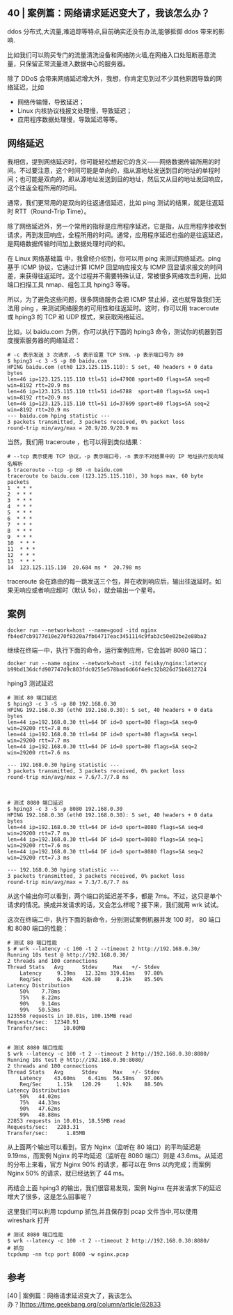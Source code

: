 40 | 案例篇：网络请求延迟变大了，我该怎么办？
---

ddos 分布式,大流量,难追踪等特点,目前确实还没有办法,能够抵御 ddos 带来的影响.

比如我们可以购买专门的流量清洗设备和网络防火墙,在网络入口处阻断恶意流量，只保留正常流量进入数据中心的服务器。

除了 DDoS 会带来网络延迟增大外，我想，你肯定见到过不少其他原因导致的网络延迟，比如

- 网络传输慢，导致延迟；
- Linux 内核协议栈报文处理慢，导致延迟；
- 应用程序数据处理慢，导致延迟等等。


网络延迟
---

我相信，提到网络延迟时，你可能轻松想起它的含义——网络数据传输所用的时间。不过要注意，这个时间可能是单向的，指从源地址发送到目的地址的单程时间；也可能是双向的，即从源地址发送到目的地址，然后又从目的地址发回响应，这个往返全程所用的时间。

通常，我们更常用的是双向的往返通信延迟，比如 ping 测试的结果，就是往返延时 RTT（Round-Trip Time）。

除了网络延迟外，另一个常用的指标是应用程序延迟，它是指，从应用程序接收到请求，再到发回响应，全程所用的时间。通常，应用程序延迟也指的是往返延迟，是网络数据传输时间加上数据处理时间的和。

在 Linux 网络基础篇 中，我曾经介绍到，你可以用 ping 来测试网络延迟。ping 基于 ICMP 协议，它通过计算 ICMP 回显响应报文与 ICMP 回显请求报文的时间差，来获得往返延时。这个过程并不需要特殊认证，常被很多网络攻击利用，比如端口扫描工具 nmap、组包工具 hping3 等等。

所以，为了避免这些问题，很多网络服务会把 ICMP 禁止掉，这也就导致我们无法用 ping ，来测试网络服务的可用性和往返延时。这时，你可以用 traceroute 或 hping3 的 TCP 和 UDP 模式，来获取网络延迟。

比如，以 baidu.com 为例，你可以执行下面的 hping3 命令，测试你的机器到百度搜索服务器的网络延迟：


    # -c 表示发送 3 次请求，-S 表示设置 TCP SYN，-p 表示端口号为 80
    $ hping3 -c 3 -S -p 80 baidu.com
    HPING baidu.com (eth0 123.125.115.110): S set, 40 headers + 0 data bytes
    len=46 ip=123.125.115.110 ttl=51 id=47908 sport=80 flags=SA seq=0 win=8192 rtt=20.9 ms
    len=46 ip=123.125.115.110 ttl=51 id=6788  sport=80 flags=SA seq=1 win=8192 rtt=20.9 ms
    len=46 ip=123.125.115.110 ttl=51 id=37699 sport=80 flags=SA seq=2 win=8192 rtt=20.9 ms
    --- baidu.com hping statistic ---
    3 packets transmitted, 3 packets received, 0% packet loss
    round-trip min/avg/max = 20.9/20.9/20.9 ms

当然，我们用 traceroute ，也可以得到类似结果：

    # --tcp 表示使用 TCP 协议，-p 表示端口号，-n 表示不对结果中的 IP 地址执行反向域名解析
    $ traceroute --tcp -p 80 -n baidu.com
    traceroute to baidu.com (123.125.115.110), 30 hops max, 60 byte packets
    1  * * *
    2  * * *
    3  * * *
    4  * * *
    5  * * *
    6  * * *
    7  * * *
    8  * * *
    9  * * *
    10  * * *
    11  * * *
    12  * * *
    13  * * *
    14  123.125.115.110  20.684 ms *  20.798 ms

traceroute 会在路由的每一跳发送三个包，并在收到响应后，输出往返延时。如果无响应或者响应超时（默认 5s），就会输出一个星号。

案例
---


    docker run --network=host --name=good -itd nginx
    fb4ed7cb9177d10e270f8320a7fb64717eac3451114c9fab3c50e02be2e88ba2

继续在终端一中，执行下面的命令，运行案例应用，它会监听 8080 端口：

    docker run --name nginx --network=host -itd feisky/nginx:latency
    b99bd136dcfd907747d9c803fdc0255e578bad6d66f4e9c32b826d75b6812724

hping3 测试延迟

    # 测试 80 端口延迟
    $ hping3 -c 3 -S -p 80 192.168.0.30
    HPING 192.168.0.30 (eth0 192.168.0.30): S set, 40 headers + 0 data bytes
    len=44 ip=192.168.0.30 ttl=64 DF id=0 sport=80 flags=SA seq=0 win=29200 rtt=7.8 ms
    len=44 ip=192.168.0.30 ttl=64 DF id=0 sport=80 flags=SA seq=1 win=29200 rtt=7.7 ms
    len=44 ip=192.168.0.30 ttl=64 DF id=0 sport=80 flags=SA seq=2 win=29200 rtt=7.6 ms

    --- 192.168.0.30 hping statistic ---
    3 packets transmitted, 3 packets received, 0% packet loss
    round-trip min/avg/max = 7.6/7.7/7.8 ms



    # 测试 8080 端口延迟
    $ hping3 -c 3 -S -p 8080 192.168.0.30
    HPING 192.168.0.30 (eth0 192.168.0.30): S set, 40 headers + 0 data bytes
    len=44 ip=192.168.0.30 ttl=64 DF id=0 sport=8080 flags=SA seq=0 win=29200 rtt=7.7 ms
    len=44 ip=192.168.0.30 ttl=64 DF id=0 sport=8080 flags=SA seq=1 win=29200 rtt=7.6 ms
    len=44 ip=192.168.0.30 ttl=64 DF id=0 sport=8080 flags=SA seq=2 win=29200 rtt=7.3 ms

    --- 192.168.0.30 hping statistic ---
    3 packets transmitted, 3 packets received, 0% packet loss
    round-trip min/avg/max = 7.3/7.6/7.7 ms


从这个输出你可以看到，两个端口的延迟差不多，都是 7ms。不过，这只是单个请求的情况。换成并发请求的话，又会怎么样呢？接下来，我们就用 wrk 试试。


这次在终端二中，执行下面的新命令，分别测试案例机器并发 100 时， 80 端口和 8080 端口的性能：

    # 测试 80 端口性能
    $ # wrk --latency -c 100 -t 2 --timeout 2 http://192.168.0.30/
    Running 10s test @ http://192.168.0.30/
    2 threads and 100 connections
    Thread Stats   Avg      Stdev     Max   +/- Stdev
        Latency     9.19ms   12.32ms 319.61ms   97.80%
        Req/Sec     6.20k   426.80     8.25k    85.50%
    Latency Distribution
        50%    7.78ms
        75%    8.22ms
        90%    9.14ms
        99%   50.53ms
    123558 requests in 10.01s, 100.15MB read
    Requests/sec:  12340.91
    Transfer/sec:     10.00MB


    # 测试 8080 端口性能
    $ wrk --latency -c 100 -t 2 --timeout 2 http://192.168.0.30:8080/
    Running 10s test @ http://192.168.0.30:8080/
    2 threads and 100 connections
    Thread Stats   Avg      Stdev     Max   +/- Stdev
        Latency    43.60ms    6.41ms  56.58ms   97.06%
        Req/Sec     1.15k   120.29     1.92k    88.50%
    Latency Distribution
        50%   44.02ms
        75%   44.33ms
        90%   47.62ms
        99%   48.88ms
    22853 requests in 10.01s, 18.55MB read
    Requests/sec:   2283.31
    Transfer/sec:      1.85MB

从上面两个输出可以看到，官方 Nginx（监听在 80 端口）的平均延迟是 9.19ms，而案例 Nginx 的平均延迟（监听在 8080 端口）则是 43.6ms。从延迟的分布上来看，官方 Nginx 90% 的请求，都可以在 9ms 以内完成；而案例 Nginx 50% 的请求，就已经达到了 44 ms。

再结合上面 hping3 的输出，我们很容易发现，案例 Nginx 在并发请求下的延迟增大了很多，这是怎么回事呢？

这里我们可以利用 tcpdump 抓包,并且保存到 pcap 文件当中,可以使用 wireshark 打开


    # 测试 8080 端口性能
    $ wrk --latency -c 100 -t 2 --timeout 2 http://192.168.0.30:8080/
    # 抓包
    tcpdump -nn tcp port 8080 -w nginx.pcap


参考
---

[40 | 案例篇：网络请求延迟变大了，我该怎么办？]https://time.geekbang.org/column/article/82833